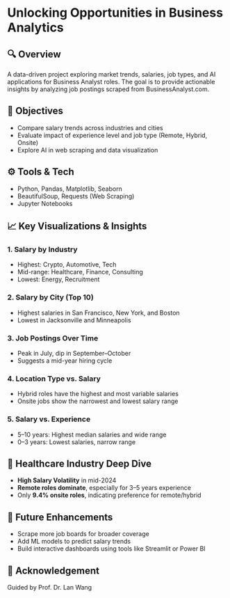 # Unlocking Opportunities in Business Analytics

## 🔍 Overview
A data-driven project exploring market trends, salaries, job types, and AI applications for Business Analyst roles. The goal is to provide actionable insights by analyzing job postings scraped from BusinessAnalyst.com.

## 🎯 Objectives
- Compare salary trends across industries and cities  
- Evaluate impact of experience level and job type (Remote, Hybrid, Onsite)  
- Explore AI in web scraping and data visualization

## ⚙️ Tools & Tech
- Python, Pandas, Matplotlib, Seaborn  
- BeautifulSoup, Requests (Web Scraping)  
- Jupyter Notebooks  

## 📈 Key Visualizations & Insights

### 1. Salary by Industry
- Highest: Crypto, Automotive, Tech  
- Mid-range: Healthcare, Finance, Consulting  
- Lowest: Energy, Recruitment

### 2. Salary by City (Top 10)
- Highest salaries in San Francisco, New York, and Boston  
- Lowest in Jacksonville and Minneapolis

### 3. Job Postings Over Time
- Peak in July, dip in September–October  
- Suggests a mid-year hiring cycle

### 4. Location Type vs. Salary
- Hybrid roles have the highest and most variable salaries  
- Onsite jobs show the narrowest and lowest salary range

### 5. Salary vs. Experience
- 5–10 years: Highest median salaries and wide range  
- 0–3 years: Lowest salaries, narrow range

## 🏥 Healthcare Industry Deep Dive
- **High Salary Volatility** in mid-2024
- **Remote roles dominate**, especially for 3–5 years experience
- Only **9.4% onsite roles**, indicating preference for remote/hybrid

## 🚀 Future Enhancements

- Scrape more job boards for broader coverage
- Add ML models to predict salary trends
- Build interactive dashboards using tools like Streamlit or Power BI

## 🙏 Acknowledgement

Guided by Prof. Dr. Lan Wang
